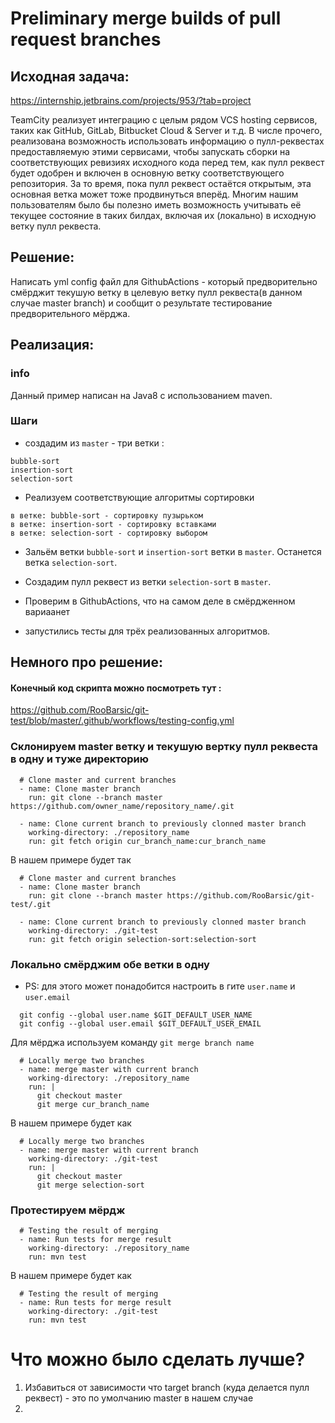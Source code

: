 # Preliminary merge builds of pull request branches

## Исходная задача:
https://internship.jetbrains.com/projects/953/?tab=project

TeamCity реализует интеграцию с целым рядом VCS hosting сервисов, таких как GitHub, GitLab, Bitbucket Cloud & Server и т.д. В числе прочего, реализована возможность использовать информацию о пулл-реквестах предоставляемую этими сервисами, чтобы запускать сборки на соответствующих ревизиях исходного кода перед тем, как пулл реквест будет одобрен и включен в основную ветку соответствующего репозитория. За то время, пока пулл реквест остаётся открытым, эта основная ветка может тоже продвинуться вперёд. Многим нашим пользователям было бы полезно иметь возможность учитывать её текущее состояние в таких билдах, включая их (локально) в исходную ветку пулл реквеста.

## Решение:
Написать yml config файл для GithubActions - который 
предворительно смёрджит текушую ветку в целевую ветку пулл реквеста(в данном случае master branch) и 
сообщит о результате тестирование предворительного мёрджа.

## Реализация:

### info
Данный пример написан на Java8 с использованием maven.

### Шаги
* создадим из `master` - три ветки :
```shell
bubble-sort
insertion-sort
selection-sort
```

* Реализуем соответствующие алгоритмы сортировки
```shell
в ветке: bubble-sort - сортировку пузырьком
в ветке: insertion-sort - сортировку вставками
в ветке: selection-sort - сортировку выбором
```

* Зальём ветки `bubble-sort` и `insertion-sort` ветки в `master`. 
Останется ветка `selection-sort`.

* Создадим пулл реквест из ветки `selection-sort` в `master`.

* Проверим в GithubActions, что на самом деле в смёрдженном вариаанет 
- запустились тесты для трёх реализованных алгоритмов.

## Немного про решение:

#### Конечный код скрипта можно посмотреть тут :
https://github.com/RooBarsic/git-test/blob/master/.github/workflows/testing-config.yml

### Склонируем master ветку и текушую вертку пулл реквеста в одну и туже директорию
```shell
  # Clone master and current branches
  - name: Clone master branch
    run: git clone --branch master https://github.com/owner_name/repository_name/.git

  - name: Clone current branch to previously clonned master branch
    working-directory: ./repository_name
    run: git fetch origin cur_branch_name:cur_branch_name
```
В нашем примере будет так
```shell
  # Clone master and current branches
  - name: Clone master branch
    run: git clone --branch master https://github.com/RooBarsic/git-test/.git

  - name: Clone current branch to previously clonned master branch
    working-directory: ./git-test
    run: git fetch origin selection-sort:selection-sort
```
### Локально смёрджим обе ветки в одну
* PS: для этого может понадобится настроить в гите `user.name` и `user.email`
```shell
  git config --global user.name $GIT_DEFAULT_USER_NAME
  git config --global user.email $GIT_DEFAULT_USER_EMAIL  
```
Для мёрджа используем команду `git merge branch name`
```shell
  # Locally merge two branches
  - name: merge master with current branch
    working-directory: ./repository_name
    run: |
      git checkout master
      git merge cur_branch_name
```
В нашем примере будет как
```shell
  # Locally merge two branches
  - name: merge master with current branch
    working-directory: ./git-test
    run: |
      git checkout master
      git merge selection-sort
```

### Протестируем мёрдж
```shell
  # Testing the result of merging
  - name: Run tests for merge result
    working-directory: ./repository_name
    run: mvn test
```
В нашем примере будет как
```shell
  # Testing the result of merging
  - name: Run tests for merge result
    working-directory: ./git-test
    run: mvn test
```

# Что можно было сделать лучше?
1. Избавиться от зависимости что target branch (куда делается пулл реквест) - это по умолчанию master в нашем случае
2. 
